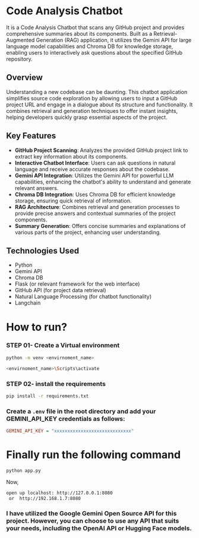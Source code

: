 # Code Analysis Chatbot

It is a Code Analysis Chatbot that scans any GitHub project and provides comprehensive summaries about its components. Built as a Retrieval-Augmented Generation (RAG) application, it utilizes the Gemini API for large language model capabilities and Chroma DB for knowledge storage, enabling users to interactively ask questions about the specified GitHub repository.

## Overview

Understanding a new codebase can be daunting. This chatbot application simplifies source code exploration by allowing users to input a GitHub project URL and engage in a dialogue about its structure and functionality. It combines retrieval and generation techniques to offer instant insights, helping developers quickly grasp essential aspects of the project.

## Key Features

- **GitHub Project Scanning**: Analyzes the provided GitHub project link to extract key information about its components.
- **Interactive Chatbot Interface**: Users can ask questions in natural language and receive accurate responses about the codebase.
- **Gemini API Integration**: Utilizes the Gemini API for powerful LLM capabilities, enhancing the chatbot's ability to understand and generate relevant answers.
- **Chroma DB Integration**: Uses Chroma DB for efficient knowledge storage, ensuring quick retrieval of information.
- **RAG Architecture**: Combines retrieval and generation processes to provide precise answers and contextual summaries of the project components.
- **Summary Generation**: Offers concise summaries and explanations of various parts of the project, enhancing user understanding.

## Technologies Used

- Python
- Gemini API
- Chroma DB
- Flask (or relevant framework for the web interface)
- GitHub API (for project data retrieval)
- Natural Language Processing (for chatbot functionality)
- Langchain

# How to run?

### STEP 01- Create a Virtual environment

```bash / CMD
python -m venv <envirnoment_name>
```

```bash / CMD
<envirnoment_name>\Scripts\activate 
```


### STEP 02- install the requirements
```bash / CMD
pip install -r requirements.txt
```


### Create a `.env` file in the root directory and add your GEMINI_API_KEY credentials as follows:

```ini
GEMINI_API_KEY = "xxxxxxxxxxxxxxxxxxxxxxxxxxxxx"
```

# Finally run the following command

```bash / CMD
python app.py
```

Now,
```bash / CMD
open up localhost: http://127.0.0.1:8080
 or  http://192.168.1.7:8080
```

### I have utilized the Google Gemini Open Source API for this project. However, you can choose to use any API that suits your needs, including the OpenAI API or Hugging Face models.
